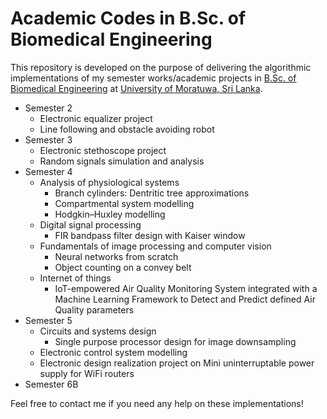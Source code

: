 # Academic Codes in B.Sc. of Biomedical Engineering
This repository is developed on the purpose of delivering the algorithmic implementations of my semester works/academic projects in [B.Sc. of Biomedical Engineering](https://ent.uom.lk/bachelors/) at [University of Moratuwa, Sri Lanka](https://uom.lk/).

- Semester 2
  - Electronic equalizer project
  - Line following and obstacle avoiding robot
- Semester 3
  - Electronic stethoscope project
  - Random signals simulation and analysis
- Semester 4
  - Analysis of physiological systems
    - Branch cylinders: Dentritic tree approximations
    - Compartmental system modelling
    - Hodgkin–Huxley modelling
  - Digital signal processing
    - FIR bandpass filter design with Kaiser window
  - Fundamentals of image processing and computer vision
    - Neural networks from scratch
    - Object counting on a convey belt
  - Internet of things
    - IoT-empowered Air Quality Monitoring System integrated with a Machine Learning Framework to Detect and Predict defined Air Quality parameters
- Semester 5
  - Circuits and systems design
    - Single purpose processor design for image downsampling
  - Electronic control system modelling
  - Electronic design realization project on Mini uninterruptable power supply for WiFi routers
- Semester 6B

Feel free to contact me if you need any help on these implementations!
